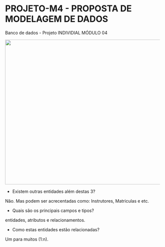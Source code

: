 # PROJETO-M4 - PROPOSTA DE MODELAGEM DE DADOS
Banco de dados - Projeto INDIVIDIAL MÓDULO 04

<p align="center">
<img width="650" height="470" src="src/assets/to_readme/Banco de dados Resilia.png">
</p>


- Existem outras entidades além destas 3?
<p>Não. Mas podem ser acrecentadas como: Instrutores, Matriculas e etc.</p>

- Quais são os principais campos e tipos?
<p> entidades, atributos e relacionamentos. </p>

- Como estas entidades estão relacionadas?
<p>Um para muitos (1:n).</p>
<br
